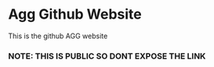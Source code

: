 # Agg Github Website
This is the github AGG website
### NOTE: THIS IS PUBLIC SO DONT EXPOSE THE LINK
